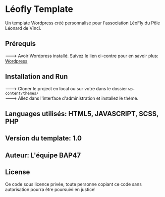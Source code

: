 # Léofly Template

Un template Wordpress créé personnalisé pour l'association LéoFly du Pôle Léonard de Vinci.

## Prérequis
---> Avoir Wordpress installé. Suivez le lien ci-contre pour en savoir plus: [Wordpress](https://wordpress.com/fr/)

## Installation and Run
---> Cloner le project en local ou sur votre dans le dossier `wp-content/themes/` <br />
---> Allez dans l'interface d'administration et installez le thème. 

## Languages utilisés: HTML5, JAVASCRIPT, SCSS, PHP

## Version du template: 1.0

## Auteur: L'équipe BAP47


## License
Ce code sous licence privée, toute personne copiant ce code sans autorisation pourra être poursuivi en justice! 
